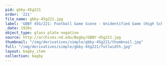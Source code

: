```yaml
---
pid: gbby-45g221
order: '221'
file_name: gbby-45g221.jpg
label: 'GBBY 45G/221: Football Game Scene - Unidentified Game (High School?) - c1920s'
_date: 1920s
object_type: glass plate negative
source: http://archives.nd.edu/Bagby/GBBY-45g221.jpg
thumbnail: "/img/derivatives/simple/gbby-45g221/thumbnail.jpg"
full: "/img/derivatives/simple/gbby-45g221/fullwidth.jpg"
layout: bagby_item
collection: bagby
---
```

